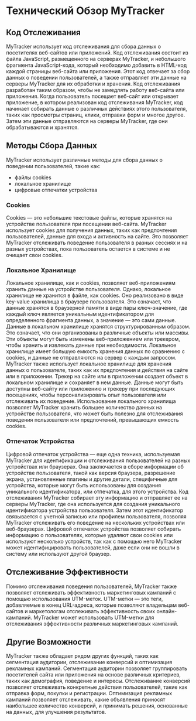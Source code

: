 # Технический Обзор MyTracker

## Код Отслеживания

MyTracker использует код отслеживания для сбора данных о посетителях веб-сайтов или приложений. Код отслеживания состоит из файла JavaScript, размещенного 
на серверах MyTracker, и небольшого фрагмента JavaScript-кода, который необходимо добавить в HTML-код каждой страницы веб-сайта или приложения. Этот код отвечает за сбор 
данных о поведении пользователей, а также отправляет эти данные на серверы MyTracker для их обработки и хранения. Код отслеживания разработан таким образом, чтобы не 
замедлять работу веб-сайта или приложения. Когда пользователь посещает веб-сайт или открывает приложение, в котором реализован код отслеживания MyTracker, код начинает 
собирать данные о различных действиях этого пользователя, таких как просмотры страниц, клики, отправки форм и многое другое. Затем эти данные отправляются на серверы 
MyTracker, где они обрабатываются и хранятся.

## Методы Сбора Данных

MyTracker использует различные методы для сбора данных о поведении пользователей, такие как:
- файлы cookies
- локальное хранилище
- цифровые отпечатки устройства

### Cookies

Cookies — это небольшие текстовые файлы, которые хранятся на устройстве пользователя при посещении веб-сайта. MyTracker использует cookies для получения данных, таких 
как предпочтения пользователей, данные для входа и активность на сайте. Это позволяет MyTracker отслеживать поведение пользователя в разных сессиях и на разных 
устройствах, пока пользователь остается в системе и не очищает свои cookies.

### Локальное Хранилище

Локальное хранилище, как и cookies, позволяет веб-приложениям хранить данные на устройстве пользователя. Однако, локальное хранилище не хранится в файле, как cookies. 
Оно реализовано в виде key-value хранилища в браузере пользователя. Это означает, что данные хранятся в браузерной памяти в виде пары ключ-значение, 
где каждый ключ является уникальным идентификатором для определенного фрагмента данных, а значение — это сами данные. Данные в локальном хранилище хранятся 
структурированным образом. Это означает, что они организованы в различные объекты или массивы. Эти объекты могут быть изменены веб-приложением или трекером, чтобы 
хранить и извлекать данные при необходимости. Локальное хранилище имеет большую емкость хранения данных по сравнению с cookies, и данные не отправляются на сервер 
с каждым запросом. MyTracker также использует локальное хранилище для хранения данных о пользователе, таких как их предпочтения и действия на сайте или в приложении. 
Трекер на сайте или в приложении создает объект в локальном хранилище и сохраняет в нем данные. Данные могут быть доступны веб-сайту или приложению и трекеру при 
последующих посещениях, чтобы персонализировать опыт пользователя или отслеживать их поведение. Использование локального хранилища позволяет MyTracker хранить большее 
количество данных на устройстве пользователя, что может быть полезно для отслеживания поведения пользователя или предпочтений, превышающих емкость cookies. 

### Отпечаток Устройства

Цифровой отпечаток устройства — еще одна техника, используемая MyTracker для идентификации и отслеживания пользователей на разных устройствах или браузерах. 
Она заключается в сборе информации об устройстве пользователя, такой как версия браузера, разрешение экрана, установленные плагины и другие детали, специфичные 
для устройства, которые могут быть использованы для создания уникального идентификатора, или отпечатка, для этого устройства. Код отслеживания MyTracker собирает 
эту информацию и отправляет ее на серверы MyTracker, где она используется для создания уникального идентификатора устройства пользователя. Затем этот идентификатор 
связывается с учетной записью или профилем пользователя, позволяя MyTracker отслеживать его поведение на нескольких устройствах или веб-браузерах. Цифровой отпечаток 
устройства позволяет собирать информацию о пользователях, которые удаляют свои cookies или используют несколько устройств, так как с помощью него MyTracker может 
идентифицировать пользователей, даже если они не вошли в систему или используют другой браузер. 

## Отслеживание Эффективности

Помимо отслеживания поведения пользователей, MyTracker также позволяет отслеживать эффективность маркетинговых кампаний с помощью использования UTM-меток. 
UTM-метки — это теги, добавляемые в конец URL-адреса, которые позволяют владельцам веб-сайтов и маркетологам отслеживать эффективность своих онлайн-кампаний. 
MyTracker может использовать UTM-метки для отслеживания эффективности различных маркетинговых кампаний.

## Другие Возможности

MyTracker также обладает рядом других функций, таких как сегментация аудитории, отслеживание конверсий и оптимизация рекламных кампаний. Сегментация аудитории 
позволяет группировать посетителей сайта или приложения на основе различных критериев, таких как демография, поведение и интересы. Отслеживание конверсий позволяет
отслеживать конкретные действия пользователей, такие как отправка форм, покупки и регистрации. Оптимизация рекламных кампаний позволяет отслеживать, какие объявления 
приносят наибольшее количество конверсий, и принимать решения, основанные на данных, для улучшения результатов. 
